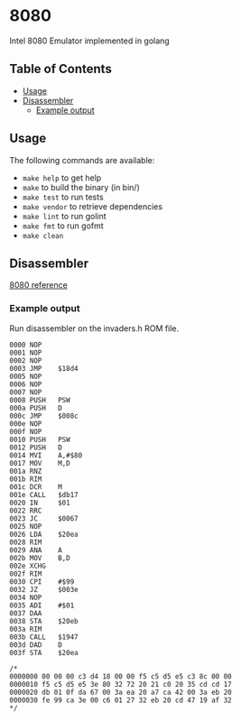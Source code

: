 # 8080
Intel 8080 Emulator implemented in golang

## Table of Contents
  * [Usage](#usage)
  * [Disassembler](#disassembler)
     * [Example output](#example-output)

## Usage
The following commands are available:

* `make help` to get help
* `make` to build the binary (in bin/)
* `make test` to run tests
* `make vendor` to retrieve dependencies
* `make lint` to run golint
* `make fmt` to run gofmt
* `make clean`

## Disassembler

[8080 reference](8080reference.md)

### Example output
Run disassembler on the invaders.h ROM file.

```
0000 NOP
0001 NOP
0002 NOP
0003 JMP 	$18d4
0005 NOP
0006 NOP
0007 NOP
0008 PUSH 	PSW
000a PUSH 	D
000c JMP 	$008c
000e NOP
000f NOP
0010 PUSH 	PSW
0012 PUSH 	D
0014 MVI 	A,#$80
0017 MOV 	M,D
001a RNZ
001b RIM
001c DCR 	M
001e CALL 	$db17
0020 IN 	$01
0022 RRC
0023 JC 	$0067
0025 NOP
0026 LDA 	$20ea
0028 RIM
0029 ANA 	A
002b MOV 	B,D
002e XCHG
002f RIM
0030 CPI 	#$99
0032 JZ 	$003e
0034 NOP
0035 ADI 	#$01
0037 DAA
0038 STA 	$20eb
003a RIM
003b CALL 	$1947
003d DAD 	D
003f STA 	$20ea

/*
0000000 00 00 00 c3 d4 18 00 00 f5 c5 d5 e5 c3 8c 00 00
0000010 f5 c5 d5 e5 3e 80 32 72 20 21 c0 20 35 cd cd 17
0000020 db 01 0f da 67 00 3a ea 20 a7 ca 42 00 3a eb 20
0000030 fe 99 ca 3e 00 c6 01 27 32 eb 20 cd 47 19 af 32
*/
```